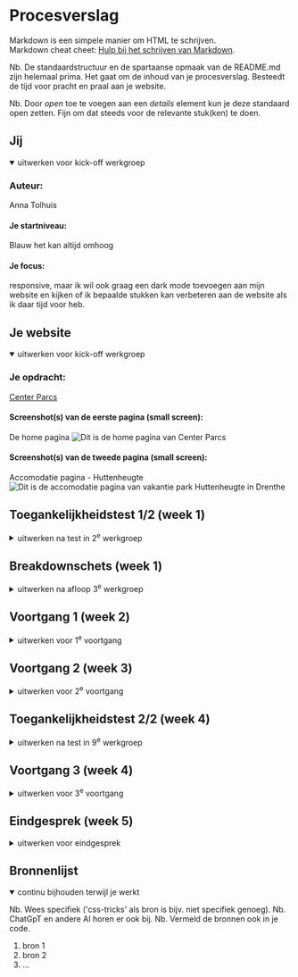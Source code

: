 # Procesverslag
Markdown is een simpele manier om HTML te schrijven.  
Markdown cheat cheet: [Hulp bij het schrijven van Markdown](https://github.com/adam-p/markdown-here/wiki/Markdown-Cheatsheet).

Nb. De standaardstructuur en de spartaanse opmaak van de README.md zijn helemaal prima. Het gaat om de inhoud van je procesverslag. Besteedt de tijd voor pracht en praal aan je website.

Nb. Door *open* toe te voegen aan een *details* element kun je deze standaard open zetten. Fijn om dat steeds voor de relevante stuk(ken) te doen.





## Jij

<details open>
  <summary>uitwerken voor kick-off werkgroep</summary>

  ### Auteur:
  Anna Tolhuis

  #### Je startniveau:
  Blauw het kan altijd omhoog

  #### Je focus:
  responsive, maar ik wil ook graag een dark mode toevoegen aan mijn website en kijken of ik bepaalde stukken kan verbeteren aan de website als ik daar tijd voor heb.
 
</details>





## Je website

<details open>
  <summary>uitwerken voor kick-off werkgroep</summary>

  ### Je opdracht:
  [Center Parcs](https://www.centerparcs.nl)

  #### Screenshot(s) van de eerste pagina (small screen): 
  De home pagina
  <img src="readme-images/home.png" width="375px" alt="Dit is de home pagina van Center Parcs">

  #### Screenshot(s) van de tweede pagina (small screen):
  Accomodatie pagina - Huttenheugte
  <img src="readme-images/accomodatie.png" width="375px" alt="Dit is de accomodatie pagina van vakantie park Huttenheugte in Drenthe">
 
</details>



## Toegankelijkheidstest 1/2 (week 1)

<details>
  <summary>uitwerken na test in 2<sup>e</sup> werkgroep</summary>


  ### Bevindingen
  Lijst met je bevindingen die in de test naar voren kwamen:

  Bevinding afbeeldingen.
  <img src="readme-images/animaties.png" width="375px" alt="Dit zijn de animaties deze bewegen 1x">
  <img src="readme-images/buttons.png" width="375px" alt="De buttons">
  <img src="readme-images/foutmeldingen.png" width="375px" alt="De hoeveelheid foutmeldingen 255">
  <img src="readme-images/nogmeererror.png" width="375px" alt="Nog een afbeelding van de 255 foutmeldingen">
  <img src="readme-images/gaatvanscherm.png" width="375px" alt="De horrizantal scroll op destop">
  <img src="readme-images/geenalt.png" width="375px" alt="geen alternative tekst voor afbeeldingen en kaarten">
  <img src="readme-images/geenlimaardiv.png" width="375px" alt="geen lsit items maar div">
  <img src="readme-images/verborgen.png" width="375px" alt="Verborgen door JS interactie">

    Test 1: Screen reader
  - Begint met H4, loopt verder wel op volgorde van H1 naar H3 en heeft ook maar 1 H1 per pagina.
  - Gaat niet over alle Buttons en links
  - De meeste links zijn duidelijk aangegeven de namen van sommige links zijn wel heel erg lang.
  - Een paar links hebben een vragtekens door dat ze alleen icons hebben en 1 link heeft alleen een /.
  - Buttons hebben button als naam of ook weer de vraagtekens van de icons.
  - Elementen die met JS verborgen zijn zeggen geen links of buttons te hebben.

  Test 2: WCAG Check list
  Content:
  - Sommige links heten meer info of hebben geen naam en alleen een icon. De links met meer info wordt door de screenreader over heen gelezen.
  - Buttons hebben veel ?.

  Global code:
  - 255 errors
  - 15 warnings
  - 71 info messages (Niet iets om zorgen om te maken)
  - Heeft zelfs speciaal voor de karten een vergrootglas functie om de kaart beter te lezen.

  Keyboard:
  - Bij de screenreader gaat hij van het scherm voor knoppen en hamburger menu gaat hij doorheen maar hij opent hem niet dus je gaat er onzichtbaar door heen.

  Mobile and touch:
  - Horizontal scroling niet op telefoon, maar wel op destop.
  - Er zit overal veel en genoeg ruimte tussen knoppen behalve bij het kies park menu dit is erg klein.

  Headings:
  - Begint met H4

  Lists:
  - Gebruiken voornamelijk div

  Images:
  - sommige afbeeldingen hebben geen alt
  - Kaart heeft geen alt

  Media:
  Ze hebben weinig video's en audio onderdelen. Alleen de home pagina heeft boven in een video die automatisch afspeelt. Deze heeft geen geluid en kan je ook niet uitzetten.

  Controls:
  - Sommige links zijn a, sommige zijn div
  - Sommige buttos zijn div, sommige zijn buttons.

  Appearance:
  - Geen dark mode

  Animation:
  Er is een kleine animatie die niet herhaalt en niet snel afspeeld. Deze kan je alleen niet uitzetten en ook niet voor kiezen om niet af te spelen.

  Color contrast:
  - Op AA niveau checkt alles Ja.
  - Op sommige scoort ook de AAA niveau zelfs Ja.
  - Ik weet niet precies wat hij bedoelt met custom selection colors.

</details>



## Breakdownschets (week 1)

<details>
  <summary>uitwerken na afloop 3<sup>e</sup> werkgroep</summary>

  ### de hele pagina: 
  <img src="reademe-images/home.png" width="375px" alt="breakdown van de hele home pagina">

  ### dynamisch deel (bijv menu): 
  <img src="readme-images/dummy-plaatje.jpg" width="375px" alt="breakdown van een dynamisch deel">

  ### wellicht nog een dynamisch deel (bijv filter): 
  <img src="readme-images/dummy-plaatje.jpg" width="375px" alt="breakdown van nog een dynamisch deel">

</details>





## Voortgang 1 (week 2)

<details>
  <summary>uitwerken voor 1<sup>e</sup> voortgang</summary>

  ### Stand van zaken
  hier dit ging goed & dit was lastig (neem ook screenshots op van delen van je website en code)


  ### Agenda voor meeting
  samen met je groepje opstellen

  | student 1      | student 2          | student 3    | student 4        |
  | ---            | ---                | ---          | ---              |
  | dit bespreken  | en dit             | en ik dit    | en dan ik dat    |
  | en dat ook nog | dit als er tijd is | nog een punt | dit wil ik zeker |
  | ...            | ...                | ...          | ...              |


  ### Verslag van meeting
  hier na afloop snel de uitkomsten van de meeting vastleggen

  - punt 1
  - punt 2
  - nog een punt
  - ...

</details>





## Voortgang 2 (week 3)

<details>
  <summary>uitwerken voor 2<sup>e</sup> voortgang</summary>

  ### Stand van zaken
  hier dit ging goed & dit was lastig (neem ook screenshots op van delen van je website en code)


  ### Agenda voor meeting
  samen met je groepje opstellen

  | student 1      | student 2          | student 3    | student 4        |
  | ---            | ---                | ---          | ---              |
  | dit bespreken  | en dit             | en ik dit    | en dan ik dat    |
  | en dat ook nog | dit als er tijd is | nog een punt | dit wil ik zeker |
  | ...            | ...                | ...          | ...              |


  ### Verslag van meeting
  hier na afloop snel de uitkomsten van de meeting vastleggen

  - punt 1
  - punt 2
  - nog een punt
- ...

</details>





## Toegankelijkheidstest 2/2 (week 4)

<details>
  <summary>uitwerken na test in 9<sup>e</sup> werkgroep</summary>

  ### Bevindingen
  Lijst met je bevindingen die in de test naar voren kwamen (geef ook aan wat er verbeterd is):

</details>





## Voortgang 3 (week 4)

<details>
  <summary>uitwerken voor 3<sup>e</sup> voortgang</summary>

  ### Stand van zaken
  hier dit ging goed & dit was lastig (neem ook screenshots op van delen van je website en code)


  ### Agenda voor meeting
  samen met je groepje opstellen

  | student 1      | student 2          | student 3    | student 4        |
  | ---            | ---                | ---          | ---              |
  | dit bespreken  | en dit             | en ik dit    | en dan ik dat    |
  | en dat ook nog | dit als er tijd is | nog een punt | dit wil ik zeker |
  | ...            | ...                | ...          | ...              |


  ### Verslag van meeting
  hier na afloop snel de uitkomsten van de meeting vastleggen

  - punt 1
  - punt 2
  - nog een punt
  - ...

</details>





## Eindgesprek (week 5)

<details>
  <summary>uitwerken voor eindgesprek</summary>

  ### Je uitkomst - karakteristiek screenshots:
  <img src="readme-images/dummy-plaatje.jpg" width="375px" alt="uitomst opdracht 1">


  ### Dit ging goed/Heb ik geleerd: 
  Korte omschrijving met plaatjes

  <img src="readme-images/dummy-plaatje.jpg" width="375px" alt="top">


  ### Dit was lastig/Is niet gelukt:
  Korte omschrijving met plaatjes

  <img src="readme-images/dummy-plaatje.jpg" width="375px" alt="bummer">
</details>





## Bronnenlijst

<details open>
  <summary>continu bijhouden terwijl je werkt</summary>

  Nb. Wees specifiek ('css-tricks' als bron is bijv. niet specifiek genoeg). 
  Nb. ChatGpT en andere AI horen er ook bij.
  Nb. Vermeld de bronnen ook in je code.

  1. bron 1
  2. bron 2
  3. ...

</details>
